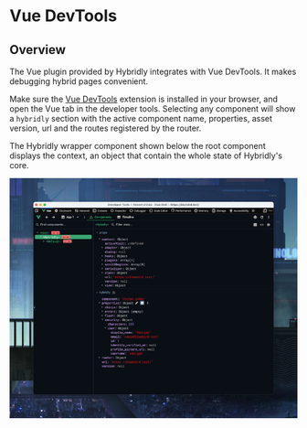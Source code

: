 # Vue DevTools

## Overview

The Vue plugin provided by Hybridly integrates with Vue DevTools. It makes debugging hybrid pages convenient.

Make sure the [Vue DevTools](https://devtools.vuejs.org/) extension is installed in your browser, and open the Vue tab in the developer tools. Selecting any component will show a `hybridly` section with the active component name, properties, asset version, url and the routes registered by the router.

The Hybridly wrapper component shown below the root component displays the context, an object that contain the whole state of Hybridly's core.

<img
  src="../assets/devtools.jpg"
  alt="DevTools"
  class="rounded-lg shadow-lg mt-8"
/>
